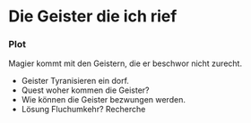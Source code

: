# Die Geister die ich rief

### Plot
Magier kommt mit den Geistern, die er beschwor nicht zurecht.
* Geister Tyranisieren ein dorf.
* Quest woher kommen die Geister?
* Wie können die Geister bezwungen werden.
* Lösung Fluchumkehr? Recherche